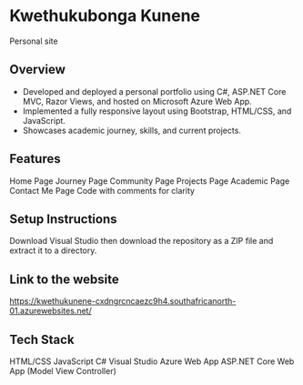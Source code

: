 # Kwethukubonga Kunene
Personal site

## Overview
- Developed and deployed a personal portfolio using C#, ASP.NET Core MVC, Razor Views, and hosted on Microsoft Azure Web App.
- Implemented a fully responsive layout using Bootstrap, HTML/CSS, and JavaScript.
- Showcases academic journey, skills, and current projects.

## Features
Home Page
Journey Page
Community Page
Projects Page
Academic Page
Contact Me Page
Code with comments for clarity

## Setup Instructions
Download Visual Studio then download the repository as a ZIP file and extract it to a directory.

## Link to the website
https://kwethukunene-cxdngrcncaezc9h4.southafricanorth-01.azurewebsites.net/

## Tech Stack
HTML/CSS
JavaScript
C#
Visual Studio
Azure Web App
ASP.NET Core Web App (Model View Controller)
